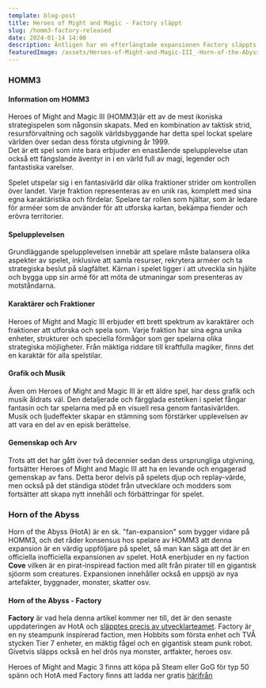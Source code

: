 ```yaml
---
template: blog-post
title: Heroes of Might and Magic - Factory släppt
slug: /homm3-factory-released
date: 2024-01-14 14:00
description: Äntligen har en efterlängtade expansionen Factory släppts till Heroes of Might and Magic 3
featuredImage: /assets/Heroes-of-Might-and-Magic-III_-Horn-of-the-Abyss.webp
---
```


### HOMM3

#### Information om HOMM3
Heroes of Might and Magic III  (HOMM3)är ett av de mest ikoniska strategispelen som någonsin skapats. Med en kombination av taktisk strid, resursförvaltning och sagolik världsbyggande har detta spel lockat spelare världen över sedan dess första utgivning år 1999.  
Det är ett spel som inte bara erbjuder en enastående spelupplevelse utan också ett fängslande äventyr in i en värld full av magi, legender och fantastiska varelser.

Spelet utspelar sig i en fantasivärld där olika fraktioner strider om kontrollen över landet. Varje fraktion representeras av en unik ras, komplett med sina egna karaktäristika och fördelar. Spelare tar rollen som hjältar, som är ledare för arméer som de använder för att utforska kartan, bekämpa fiender och erövra territorier.

#### Spelupplevelsen
Grundläggande spelupplevelsen innebär att spelare måste balansera olika aspekter av spelet, inklusive att samla resurser, rekrytera arméer och ta strategiska beslut på slagfältet. Kärnan i spelet ligger i att utveckla sin hjälte och bygga upp sin armé för att möta de utmaningar som presenteras av motståndarna.

#### Karaktärer och Fraktioner
Heroes of Might and Magic III erbjuder ett brett spektrum av karaktärer och fraktioner att utforska och spela som. Varje fraktion har sina egna unika enheter, strukturer och speciella förmågor som ger spelarna olika strategiska möjligheter. Från mäktiga riddare till kraftfulla magiker, finns det en karaktär för alla spelstilar.

#### Grafik och Musik
Även om Heroes of Might and Magic III är ett äldre spel, har dess grafik och musik åldrats väl. Den detaljerade och färgglada estetiken i spelet fångar fantasin och tar spelarna med på en visuell resa genom fantasivärlden. Musik och ljudeffekter skapar en stämning som förstärker upplevelsen av att vara en del av en episk berättelse.

#### Gemenskap och Arv
Trots att det har gått över två decennier sedan dess ursprungliga utgivning, fortsätter Heroes of Might and Magic III att ha en levande och engagerad gemenskap av fans. Detta beror delvis på spelets djup och replay-värde, men också på det ständiga stödet från utvecklare och modders som fortsätter att skapa nytt innehåll och förbättringar för spelet.

### Horn of the Abyss
Horn of the Abyss (HotA) är en sk. "fan-expansion" som bygger vidare på HOMM3, och det råder konsensus hos spelare av HOMM3 att denna expansion är en värdig uppföljare på spelet, så man kan säga att det är en officiella inofficiella expansionen av spelet. HotA enerbjuder en ny faction **Cove** vilken är en pirat-inspiread faction med allt från pirater till en gigantisk sjöorm som creatures. Expansionen innehåller också en uppsjö av nya artefakter, byggnader, monster, skatter osv.

#### Horn of the Abyss - Factory
**Factory** är vad hela denna artikel kommer ner till, det är den senaste uppdateringen av HotA och [släpptes precis av utvecklarteamet](https://heroes3wog.net/horn-of-the-abyss-v1-7-with-factory-was-released-full-changelog). Factory är en ny steampunk inspirerad faction, men Hobbits som första enhet och TVÅ stycken Tier 7 enheter, en mäktig fågel och en gigantisk steam punk robot. Givetvis släpps också en hel drös nya monster, artfakter, heroes osv.

Heroes of Might and Magic 3 finns att köpa på Steam eller GoG för typ 50 spänn och HotA med Factory finns att ladda ner gratis [härifrån](https://heroes3wog.net/horn-of-the-abyss/)




